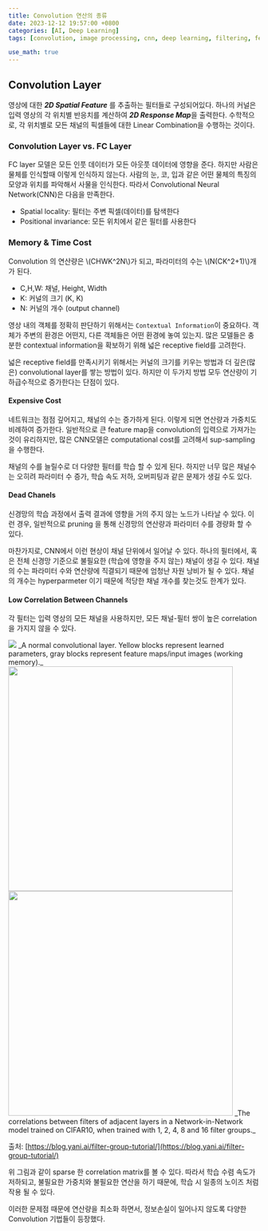 ```yaml
---
title: Convolution 연산의 종류
date: 2023-12-12 19:57:00 +0800
categories: [AI, Deep Learning]
tags: [convolution, image processing, cnn, deep learning, filtering, feature extraction, matrix convolution, stride, padding, convolution layers, computational efficiency, python]

use_math: true
---
```


## Convolution Layer
영상에 대한 ***2D Spatial Feature*** 를 추출하는 필터들로 구성되어있다. 하나의 커널은 입력 영상의 각 위치별 반응치를 계산하여 ***2D Response Map***을 출력한다. 수학적으로, 각 위치별로 모든 채널의 픽셀들에 대한 Linear Combination을 수행하는 것이다.

### Convolution Layer vs. FC Layer
FC layer 모델은 모든 인풋 데이터가 모든 아웃풋 데이터에 영향을 준다. 하지만 사람은 물체를 인식할때 이렇게 인식하지 않는다. 사람의 눈, 코, 입과 같은 어떤 물체의 특징의 모양과 위치를 파악해서 사물을 인식한다. 따라서 Convolutional Neural Network(CNN)은 다음을 만족한다.
- Spatial locality: 필터는 주변 픽셀(데이터)를 탐색한다
- Positional invariance: 모든 위치에서 같은 필터를 사용한다

### Memory & Time Cost
Convolution 의 연산량은 \\(CHWK^2N\\)가 되고, 파라미터의 수는 \\(N(CK^2+1)\\)개가 된다.
- C,H,W: 채널, Height, Width
- K: 커널의 크기 (K, K)
- N: 커널의 개수 (output channel)

영상 내의 객체를 정확히 판단하기 위해서는 `Contextual Information`이 중요하다. 객체가 주변의 환경은 어떤지, 다른 객체들은 어떤 환경에 놓여 있는지. 많은 모델들은 충분한 contextual information을 확보하기 위해 넓은 receptive field를 고려한다.

넓은 receptive field를 만족시키기 위해서는 커널의 크기를 키우는 방법과 더 깊은(많은) convolutional layer를 쌓는 방법이 있다. 하지만 이 두가지 방법 모두 연산량이 기하급수적으로 증가한다는 단점이 있다.

#### Expensive Cost
네트워크는 점점 깊어지고, 채널의 수는 증가하게 된다. 이렇게 되면 연산량과 가중치도 비례하여 증가한다. 일반적으로 큰 feature map을 convolution의 입력으로 가져가는 것이 유리하지만, 많은 CNN모델은 computational cost를 고려해서 sup-sampling을 수행한다.

채널의 수를 늘릴수로 더 다양한 필터를 학습 할 수 있게 된다. 하지만 너무 많은 채널수는 오히려 파라미터 수 증가, 학습 속도 저하, 오버피팅과 같은 문제가 생길 수도 있다.

#### Dead Chanels
신경망의 학습 과정에서 출력 결과에 영향을 거의 주지 않는 노드가 나타날 수 있다. 이런 경우, 일반적으로 pruning 을 통해 신경망의 연산량과 파라미터 수를 경량화 할 수 있다.

마찬가지로, CNN에서 이런 현상이 채널 단위에서 일어날 수 있다. 하나의 필터에서, 혹은 전체 신경망 기준으로 불필요한 (학습에 영향을 주지 않는) 채널이 생길 수 있다. 채널의 수는 파라미터 수와 연산량에 직결되기 때문에 엄청난 자원 낭비가 될 수 있다. 채널의 개수는 hyperparmeter 이기 때문에 적당한 채널 개수를 찾는것도 한계가 있다.

#### Low Correlation Between Channels
각 필터는 입력 영상의 모든 채널을 사용하지만, 모든 채널-필터 쌍이 높은 correlation을 가지지 않을 수 있다.

<img src="{{page.img_pth}}convlayer.svg">
_A normal convolutional layer. Yellow blocks represent learned parameters, gray blocks represent feature maps/input images (working memory)._

<img src="{{page.img_pth}}cifar-nin-groupanimation.gif" height="450" width="450">
<img src="{{page.img_pth}}colorbar_conv.svg" width="450">
_The correlations between filters of adjacent layers in a Network-in-Network model trained on CIFAR10, when trained with 1, 2, 4, 8 and 16 filter groups._

출처: [https://blog.yani.ai/filter-group-tutorial/](https://blog.yani.ai/filter-group-tutorial/)

위 그림과 같이 sparse 한 correlation matrix를 볼 수 있다. 따라서 학습 수렴 속도가 저하되고, 불필요한 가중치와 불필요한 연산을 하기 때문에, 학습 시 일종의 노이즈 처럼 작용 될 수 있다.

이러한 문제점 때문에 연산량을 최소화 하면서, 정보손실이 일어나지 않도록 다양한 Convolution 기법들이 등장했다.

